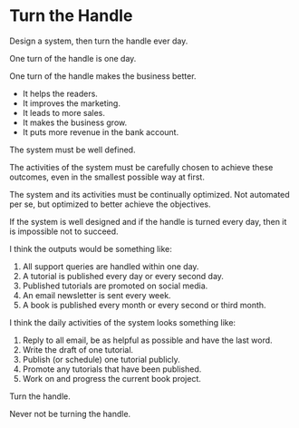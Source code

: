 # Turn the Handle

Design a system, then turn the handle ever day.

One turn of the handle is one day.

One turn of the handle makes the business better.

* It helps the readers.
* It improves the marketing.
* It leads to more sales.
* It makes the business grow.
* It puts more revenue in the bank account.

The system must be well defined.

The activities of the system must be carefully chosen to achieve these outcomes, even in the smallest possible way at first.

The system and its activities must be continually optimized. Not automated per se, but optimized to better achieve the objectives.

If the system is well designed and if the handle is turned every day, then it is impossible not to succeed.

I think the outputs would be something like:

1. All support queries are handled within one day.
2. A tutorial is published every day or every second day.
3. Published tutorials are promoted on social media.
4. An email newsletter is sent every week.
5. A book is published every month or every second or third month.

I think the daily activities of the system looks something like:

1. Reply to all email, be as helpful as possible and have the last word.
2. Write the draft of one tutorial.
3. Publish (or schedule) one tutorial publicly.
4. Promote any tutorials that have been published.
5. Work on and progress the current book project.

Turn the handle.

Never not be turning the handle.

